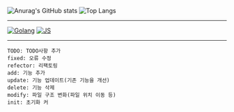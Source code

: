 ![Anurag's GitHub stats](https://github-readme-stats.vercel.app/api?username=kangmomin&show_icons=true&theme=react)
![Top Langs](https://github-readme-stats.vercel.app/api/top-langs/?username=kangmomin&layout=compact&theme=tokyonight)

------
[![Golang](https://badge3.vlue.dev/badge/forthebadge?message=go&color=007d9c)](https://go.dev/)
[![JS](https://badge3.vlue.dev/badge/forthebadge?message=js&color=ead41c&textcolor=3a3a3a)](https://openjsf.org/)

------

```
TODO: TODO사항 추가
fixed: 오류 수정
refector: 리팩토링
add: 기능 추가
update: 기능 업데이트(기존 기능을 개선)
delete: 기능 삭제
modify: 파일 구조 변화(파일 위치 이동 등)
init: 초기화 커
```
